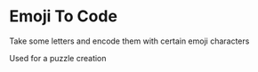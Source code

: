 # Emoji To Code
Take some letters and encode them with certain emoji characters

Used for a puzzle creation

